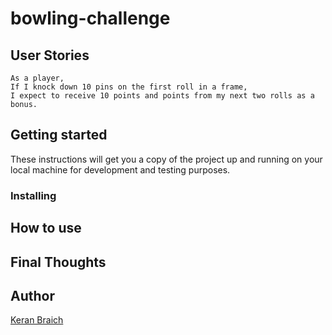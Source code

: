 # bowling-challenge

## User Stories

```
As a player,
If I knock down 10 pins on the first roll in a frame,
I expect to receive 10 points and points from my next two rolls as a bonus.
```

## Getting started

These instructions will get you a copy of the project up and running on your local machine for development and testing purposes.

### Installing

## How to use

## Final Thoughts

## Author

[Keran Braich](https://github.com/ker-an)
